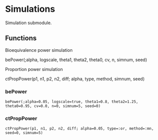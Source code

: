 # Simulations

Simulation submodule.

## Functions

Bioequivalence power simulation

bePower(;alpha, logscale, theta1, theta2, theta0, cv, n, simnum, seed)

Proportion power simulation

ctPropPower(p1, n1, p2, n2, diff; alpha, type, method, simnum, seed)

### bePower

```
bePower(;alpha=0.05, logscale=true, theta1=0.8, theta2=1.25, theta0=0.95, cv=0.0, n=0, simnum=5, seed=0)
```

### ctPropPower

```
ctPropPower(p1, n1, p2, n2, diff; alpha=0.05, type=:or, method=:mn, seed=0, simnum=5)
```
